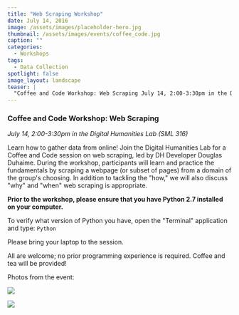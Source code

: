 ```yaml
---
title: "Web Scraping Workshop"
date: July 14, 2016
image: /assets/images/placeholder-hero.jpg
thumbnail: /assets/images/events/coffee_code.jpg
caption: ""
categories: 
  - Workshops
tags:
  - Data Collection
spotlight: false 
image_layout: landscape
teaser: |
  "Coffee and Code Workshop: Web Scraping July 14, 2:00-3:30pm in the Digital Humanities Lab (SML 316) Learn how to gather data from online! Join the Digital Humanities Lab for a Coffee and Code session..."
---
```


### Coffee and Code Workshop: Web Scraping
*July 14, 2:00-3:30pm in the Digital Humanities Lab (SML 316)*
    
Learn how to gather data from online! Join the Digital Humanities Lab for a Coffee and Code session on web scraping, led by DH Developer Douglas Duhaime. During the workshop, participants will learn and practice the fundamentals by scraping a webpage (or subset of pages) from a domain of the group's choosing. In addition to tackling the "how," we will also discuss "why" and "when" web scraping is appropriate.
   
**Prior to the workshop, please ensure that you have Python 2.7 installed on your computer.**
    
To verify what version of Python you have, open the "Terminal" application and type: `Python`

Please bring your laptop to the session.

All are welcome; no prior programming experience is required. Coffee and tea will be provided!
   
Photos from the event:
   
[<img src="http://web.library.yale.edu/sites/default/files/resize/images/web%20scraping%2C%20Doug-264x225.jpg" />](http://web.library.yale.edu/sites/default/files/images/web%20scraping%2C%20Doug.jpg)

[<img src="http://web.library.yale.edu/sites/default/files/resize/images/IMG_0658-303x225.JPG" />](http://web.library.yale.edu/sites/default/files/images/IMG_0658.JPG)